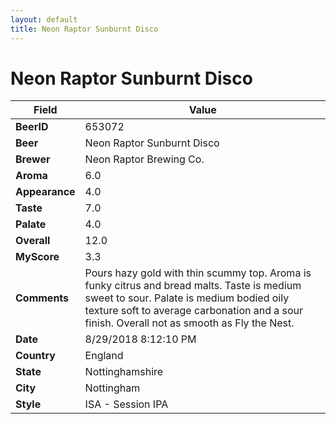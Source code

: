 ```yaml
---
layout: default
title: Neon Raptor Sunburnt Disco
---
```


# Neon Raptor Sunburnt Disco

| Field         | Value     |
|---------------|-----------|
| **BeerID** | 653072 |
| **Beer** | Neon Raptor Sunburnt Disco |
| **Brewer** | Neon Raptor Brewing Co. |
| **Aroma** | 6.0 |
| **Appearance** | 4.0 |
| **Taste** | 7.0 |
| **Palate** | 4.0 |
| **Overall** | 12.0 |
| **MyScore** | 3.3 |
| **Comments** | Pours hazy gold with thin scummy top. Aroma is funky citrus and bread malts. Taste is medium sweet to sour. Palate is medium bodied oily texture soft to average carbonation and a sour finish. Overall not as smooth as Fly the Nest. |
| **Date** | 8/29/2018 8:12:10 PM |
| **Country** | England |
| **State** | Nottinghamshire |
| **City** | Nottingham |
| **Style** | ISA - Session IPA |
